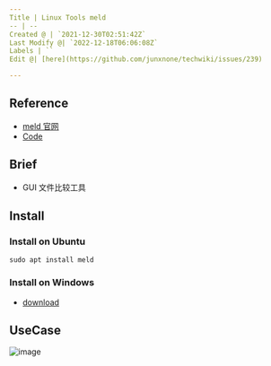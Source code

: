 ```yaml
---
Title | Linux Tools meld
-- | --
Created @ | `2021-12-30T02:51:42Z`
Last Modify @| `2022-12-18T06:06:08Z`
Labels | ``
Edit @| [here](https://github.com/junxnone/techwiki/issues/239)

---
```

## Reference
- [meld 官网](https://meldmerge.org/)
- [Code](https://gitlab.gnome.org/GNOME/meld)

## Brief
- GUI 文件比较工具

## Install

### Install on Ubuntu

```
sudo apt install meld
```

### Install on Windows
- [download](https://download.gnome.org/binaries/win32/meld/)

## UseCase

![image](https://user-images.githubusercontent.com/2216970/147717778-04f9d1b8-a640-474d-9db0-dfb759678d98.png)


